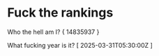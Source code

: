 # Fuck the rankings

Who the hell am I?
{ 14835937 }

What fucking year is it?
[ 2025-03-31T05:30:00Z ]
